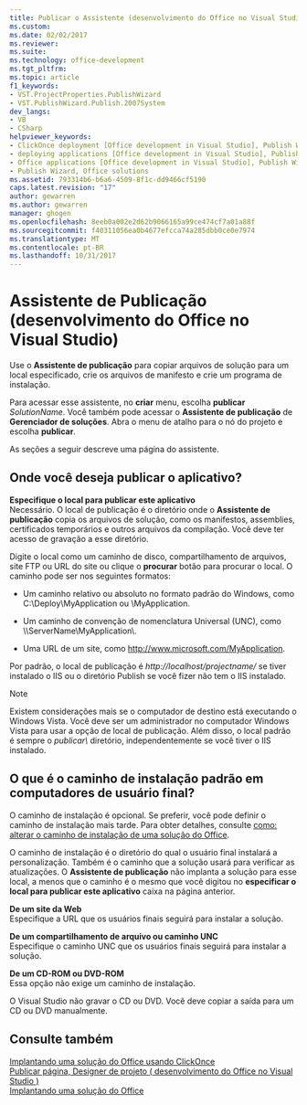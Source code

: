 ```yaml
---
title: Publicar o Assistente (desenvolvimento do Office no Visual Studio) | Microsoft Docs
ms.custom: 
ms.date: 02/02/2017
ms.reviewer: 
ms.suite: 
ms.technology: office-development
ms.tgt_pltfrm: 
ms.topic: article
f1_keywords:
- VST.ProjectProperties.PublishWizard
- VST.PublishWizard.Publish.2007System
dev_langs:
- VB
- CSharp
helpviewer_keywords:
- ClickOnce deployment [Office development in Visual Studio], Publish Wizard
- deploying applications [Office development in Visual Studio], Publish Wizard
- Office applications [Office development in Visual Studio], Publish Wizard
- Publish Wizard, Office solutions
ms.assetid: 793314b6-b6a6-4509-8f1c-dd9466cf5190
caps.latest.revision: "17"
author: gewarren
ms.author: gewarren
manager: ghogen
ms.openlocfilehash: 8eeb0a002e2d62b9066165a99ce474cf7a01a88f
ms.sourcegitcommit: f40311056ea0b4677efcca74a285dbb0ce0e7974
ms.translationtype: MT
ms.contentlocale: pt-BR
ms.lasthandoff: 10/31/2017
---
```

# <a name="publish-wizard-office-development-in-visual-studio"></a>Assistente de Publicação (desenvolvimento do Office no Visual Studio)
  Use o **Assistente de publicação** para copiar arquivos de solução para um local especificado, crie os arquivos de manifesto e crie um programa de instalação.  
  
 Para acessar esse assistente, no **criar** menu, escolha **publicar** *SolutionName*. Você também pode acessar o **Assistente de publicação** de **Gerenciador de soluções**. Abra o menu de atalho para o nó do projeto e escolha **publicar**.  
  
 As seções a seguir descreve uma página do assistente.  
  
## <a name="where-do-you-want-to-publish-the-application"></a>Onde você deseja publicar o aplicativo?  
 **Especifique o local para publicar este aplicativo**  
 Necessário. O local de publicação é o diretório onde o **Assistente de publicação** copia os arquivos de solução, como os manifestos, assemblies, certificados temporários e outros arquivos da compilação. Você deve ter acesso de gravação a esse diretório.  
  
 Digite o local como um caminho de disco, compartilhamento de arquivos, site FTP ou URL do site ou clique o **procurar** botão para procurar o local. O caminho pode ser nos seguintes formatos:  
  
-   Um caminho relativo ou absoluto no formato padrão do Windows, como C:\Deploy\MyApplication ou \MyApplication.  
  
-   Um caminho de convenção de nomenclatura Universal (UNC), como \\\ServerName\MyApplication\\.  
  
-   Uma URL de um site, como http://www.microsoft.com/MyApplication.  
  
 Por padrão, o local de publicação é *http://localhost/projectname/* se tiver instalado o IIS ou o diretório Publish se você fizer não tem o IIS instalado.  
  
> [!NOTE]  
>  Existem considerações mais se o computador de destino está executando o Windows Vista. Você deve ser um administrador no computador Windows Vista para usar a opção de local de publicação. Além disso, o local padrão é sempre o *publicar\\*  diretório, independentemente se você tiver o IIS instalado.  
  
## <a name="what-is-the-default-installation-path-on-end-user-computers"></a>O que é o caminho de instalação padrão em computadores de usuário final?  
 O caminho de instalação é opcional. Se preferir, você pode definir o caminho de instalação mais tarde. Para obter detalhes, consulte [como: alterar o caminho de instalação de uma solução do Office](http://msdn.microsoft.com/en-us/d0eaa07b-2d72-4902-899f-2f9fb165b8fd).  
  
 O caminho de instalação é o diretório do qual o usuário final instalará a personalização. Também é o caminho que a solução usará para verificar as atualizações. O **Assistente de publicação** não implanta a solução para esse local, a menos que o caminho é o mesmo que você digitou no **especificar o local para publicar este aplicativo** caixa na página anterior.  
  
 **De um site da Web**  
 Especifique a URL que os usuários finais seguirá para instalar a solução.  
  
 **De um compartilhamento de arquivo ou caminho UNC**  
 Especifique o caminho UNC que os usuários finais seguirá para instalar a solução.  
  
 **De um CD-ROM ou DVD-ROM**  
 Essa opção não exige um caminho de instalação.  
  
 O Visual Studio não gravar o CD ou DVD. Você deve copiar a saída para um CD ou DVD manualmente.  
  
## <a name="see-also"></a>Consulte também  
 [Implantando uma solução do Office usando ClickOnce](../vsto/deploying-an-office-solution-by-using-clickonce.md)   
 [Publicar página, Designer de projeto &#40; desenvolvimento do Office no Visual Studio &#41;](../vsto/publish-page-project-designer-office-development-in-visual-studio.md)   
 [Implantando uma solução do Office](../vsto/deploying-an-office-solution.md)  
  
  